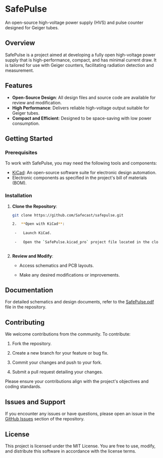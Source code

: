 # SafePulse

An open-source high-voltage power supply (HVS) and pulse counter designed for Geiger tubes.

## Overview

SafePulse is a project aimed at developing a fully open high-voltage power supply that is high-performance, compact, and has minimal current draw. It is tailored for use with Geiger counters, facilitating radiation detection and measurement.

## Features

- **Open-Source Design**: All design files and source code are available for review and modification.
- **High Performance**: Delivers reliable high-voltage output suitable for Geiger tubes.
- **Compact and Efficient**: Designed to be space-saving with low power consumption.

## Getting Started

### Prerequisites

To work with SafePulse, you may need the following tools and components:

- [KiCad](https://www.kicad.org/): An open-source software suite for electronic design automation.
- Electronic components as specified in the project's bill of materials (BOM).

### Installation

1. **Clone the Repository**:
   ```bash
   git clone https://github.com/Safecast/safepulse.git

   2.  **Open with KiCad**:
    
    -   Launch KiCad.
        
    -   Open the `SafePulse.kicad_pro` project file located in the cloned repository.
        
3.  **Review and Modify**:
    
    -   Access schematics and PCB layouts.
        
    -   Make any desired modifications or improvements.
        

## Documentation

For detailed schematics and design documents, refer to the [SafePulse.pdf](https://github.com/Safecast/safepulse/blob/main/SafePulse.pdf) file in the repository.

## Contributing

We welcome contributions from the community. To contribute:

1.  Fork the repository.
    
2.  Create a new branch for your feature or bug fix.
    
3.  Commit your changes and push to your fork.
    
4.  Submit a pull request detailing your changes.
    

Please ensure your contributions align with the project's objectives and coding standards.

## Issues and Support

If you encounter any issues or have questions, please open an issue in the [GitHub Issues](https://github.com/Safecast/safepulse/issues) section of the repository.

## License

This project is licensed under the MIT License. You are free to use, modify, and distribute this software in accordance with the license terms.
